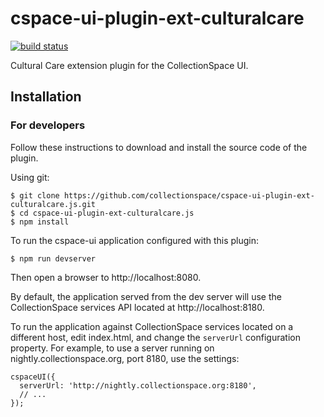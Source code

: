 # cspace-ui-plugin-ext-culturalcare

[![build status](https://travis-ci.org/collectionspace/cspace-ui-plugin-ext-culturalcare.js.svg?branch=master)](https://travis-ci.org/collectionspace/cspace-ui-plugin-ext-culturalcare.js)

Cultural Care extension plugin for the CollectionSpace UI.

## Installation

### For developers

Follow these instructions to download and install the source code of the plugin.

Using git:

```
$ git clone https://github.com/collectionspace/cspace-ui-plugin-ext-culturalcare.js.git
$ cd cspace-ui-plugin-ext-culturalcare.js
$ npm install
```

To run the cspace-ui application configured with this plugin:

```
$ npm run devserver
```

Then open a browser to http://localhost:8080.

By default, the application served from the dev server will use the CollectionSpace services API
located at http://localhost:8180.

To run the application against CollectionSpace services located on a different host, edit
index.html, and change the `serverUrl` configuration property. For example, to use a server running
on nightly.collectionspace.org, port 8180, use the settings:

```
cspaceUI({
  serverUrl: 'http://nightly.collectionspace.org:8180',
  // ...
});
```
